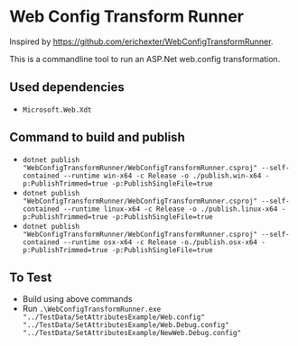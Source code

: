 # Web Config Transform Runner

Inspired by https://github.com/erichexter/WebConfigTransformRunner.

This is a commandline tool to run an ASP.Net web.config transformation.

## Used dependencies

- `Microsoft.Web.Xdt`

## Command to build and publish

- `dotnet publish "WebConfigTransformRunner/WebConfigTransformRunner.csproj" --self-contained --runtime win-x64 -c Release -o ./publish.win-x64 -p:PublishTrimmed=true -p:PublishSingleFile=true`
- `dotnet publish "WebConfigTransformRunner/WebConfigTransformRunner.csproj" --self-contained --runtime linux-x64 -c Release -o ./publish.linux-x64 -p:PublishTrimmed=true -p:PublishSingleFile=true`
- `dotnet publish "WebConfigTransformRunner/WebConfigTransformRunner.csproj" --self-contained --runtime osx-x64 -c Release -o./publish.osx-x64 -p:PublishTrimmed=true -p:PublishSingleFile=true`

## To Test

- Build using above commands
- Run `.\WebConfigTransformRunner.exe "../TestData/SetAttributesExample/Web.config" "../TestData/SetAttributesExample/Web.Debug.config" "../TestData/SetAttributesExample/NewWeb.Debug.config"`
